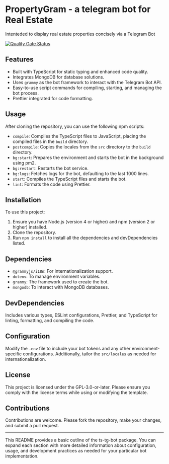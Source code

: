 # PropertyGram - a telegram bot for Real Estate

Intenteded to display real estate properties concisely via a Telegram Bot

[![Quality Gate Status](https://sonarcloud.io/api/project_badges/measure?project=QuantGeekDev_PropertyGram-telegram-bot&metric=alert_status)](https://sonarcloud.io/summary/new_code?id=QuantGeekDev_PropertyGram-telegram-bot)

## Features

- Built with TypeScript for static typing and enhanced code quality.
- Integrates MongoDB for database solutions.
- Uses `grammy` as the bot framework to interact with the Telegram Bot API.
- Easy-to-use script commands for compiling, starting, and managing the bot process.
- Prettier integrated for code formatting.

## Usage

After cloning the repository, you can use the following npm scripts:

- `compile`: Compiles the TypeScript files to JavaScript, placing the compiled files in the `build` directory.
- `postcompile`: Copies the locales from the `src` directory to the `build` directory.
- `bg:start`: Prepares the environment and starts the bot in the background using pm2.
- `bg:restart`: Restarts the bot service.
- `bg:logs`: Fetches logs for the bot, defaulting to the last 1000 lines.
- `start`: Compiles the TypeScript files and starts the bot.
- `lint`: Formats the code using Prettier.

## Installation

To use this project:

1. Ensure you have Node.js (version 4 or higher) and npm (version 2 or higher) installed.
2. Clone the repository.
3. Run `npm install` to install all the dependencies and devDependencies listed.

## Dependencies

- `@grammyjs/i18n`: For internationalization support.
- `dotenv`: To manage environment variables.
- `grammy`: The framework used to create the bot.
- `mongodb`: To interact with MongoDB databases.

## DevDependencies

Includes various types, ESLint configurations, Prettier, and TypeScript for linting, formatting, and compiling the code.

## Configuration

Modify the `.env` file to include your bot tokens and any other environment-specific configurations. Additionally, tailor the `src/locales` as needed for internationalization.

## License

This project is licensed under the GPL-3.0-or-later. Please ensure you comply with the license terms while using or modifying the template.

## Contributions

Contributions are welcome. Please fork the repository, make your changes, and submit a pull request.

---

This README provides a basic outline of the ts-tg-bot package. You can expand each section with more detailed information about configuration, usage, and development practices as needed for your particular bot implementation.
